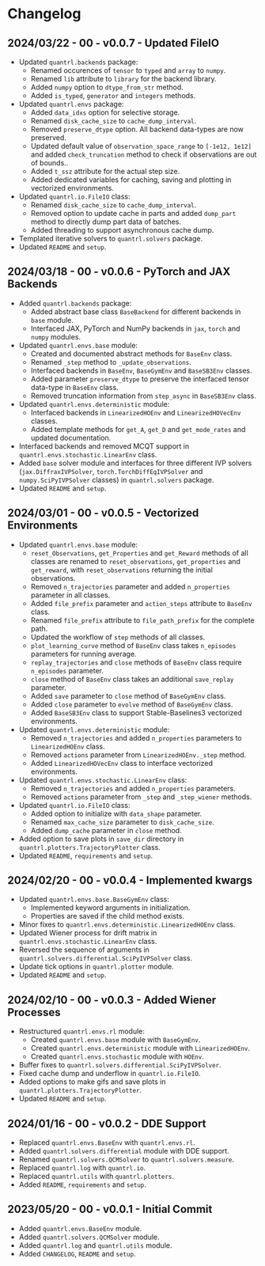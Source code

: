 # Changelog

## 2024/03/22 - 00 - v0.0.7 - Updated FileIO
* Updated `quantrl.backends` package:
    * Renamed occurences of ``tensor`` to ``typed`` and ``array`` to ``numpy``.
    * Renamed ``lib`` attribute to ``library`` for the backend library.
    * Added ``numpy`` option to ``dtype_from_str`` method.
    * Added ``is_typed``, ``generator`` and ``integers`` methods.
* Updated `quantrl.envs` package:
    * Added ``data_idxs`` option for selective storage.
    * Renamed ``disk_cache_size`` to ``cache_dump_interval``.
    * Removed ``preserve_dtype`` option. All backend data-types are now preserved.
    * Updated default value of ``observation_space_range`` to ``[-1e12, 1e12]`` and added ``check_truncation`` method to check if observations are out of bounds..
    * Added ``t_ssz`` attribute for the actual step size.
    * Added dedicated variables for caching, saving and plotting in vectorized environments.
* Updated `quantrl.io.FileIO` class:
    * Renamed ``disk_cache_size`` to ``cache_dump_interval``.
    * Removed option to update cache in parts and added ``dump_part`` method to directly dump part data of batches.
    * Added threading to support asynchronous cache dump.
* Templated iterative solvers to `quantrl.solvers` package.
* Updated `README` and `setup`.

## 2024/03/18 - 00 - v0.0.6 - PyTorch and JAX Backends
* Added `quantrl.backends` package:
    * Added abstract base class `BaseBackend` for different backends in `base` module.
    * Interfaced JAX, PyTorch and NumPy backends in `jax`, `torch` and `numpy` modules.
* Updated `quantrl.envs.base` module:
    * Created and documented abstract methods for `BaseEnv` class.
    * Renamed ``_step`` method to ``_update_observations``.
    * Interfaced backends in `BaseEnv`, `BaseGymEnv` and `BaseSB3Env` classes.
    * Added parameter ``preserve_dtype`` to preserve the interfaced tensor data-type in `BaseEnv` class.
    * Removed truncation information from ``step_async`` in `BaseSB3Env` class.
* Updated `quantrl.envs.deterministic` module:
    * Interfaced backends in `LinearizedHOEnv` and `LinearizedHOVecEnv` classes.
    * Added template methods for ``get_A``, ``get_D`` and ``get_mode_rates`` and updated documentation.
* Interfaced backends and removed MCQT support in `quantrl.envs.stochastic.LinearEnv` class.
* Added `base` solver module and interfaces for three different IVP solvers (`jax.DiffraxIVPSolver`, `torch.TorchDiffEqIVPSolver` and `numpy.SciPyIVPSolver` classes) in `quantrl.solvers` package.
* Updated `README` and `setup`.

## 2024/03/01 - 00 - v0.0.5 - Vectorized Environments
* Updated `quantrl.envs.base` module:
    * ``reset_Observations``, ``get_Properties`` and ``get_Reward`` methods of all classes are renamed to ``reset_observations``, ``get_properties`` and ``get_reward``, with ``reset_observations`` returning the initial observations.
    * Removed `n_trajectories` parameter and added `n_properties` parameter in all classes.
    * Added `file_prefix` parameter and `action_steps` attribute to `BaseEnv` class.
    * Renamed `file_prefix` attribute to `file_path_prefix` for the complete path.
    * Updated the workflow of `step` methods of all classes.
    * `plot_learning_curve` method of `BaseEnv` class takes `n_episodes` parameters for running average.
    * `replay_trajectories` and `close` methods of `BaseEnv` class require `n_episodes` parameter.
    * `close` method of `BaseEnv` class takes an additional `save_replay` parameter.
    * Added `save` parameter to `close` method of `BaseGymEnv` class.
    * Added `close` parameter to `evolve` method of `BaseGymEnv` class.
    * Added `BaseSB3Env` class to support Stable-Baselines3 vectorized environments.
* Updated `quantrl.envs.deterministic` module:
    * Removed `n_trajectories` and added `n_properties` parameters to `LinearizedHOEnv` class.
    * Removed `actions` parameter from `LinearizedHOEnv._step` method.
    * Added `LinearizedHOVecEnv` class to interface vectorized environments.
* Updated `quantrl.envs.stochastic.LinearEnv` class:
    * Removed `n_trajectories` and added `n_properties` parameters.
    * Removed `actions` parameter from `_step` and `_step_wiener` methods.
* Updated `quantrl.io.FileIO` class:
    * Added option to initialize with `data_shape` parameter.
    * Renamed `max_cache_size` parameter to `disk_cache_size`.
    * Added `dump_cache` parameter in `close` method.
* Added option to save plots in `save_dir` directory in `quantrl.plotters.TrajectoryPlotter` class.
* Updated `README`, `requirements` and `setup`.

## 2024/02/20 - 00 - v0.0.4 - Implemented kwargs
* Updated `quantrl.envs.base.BaseGymEnv` class:
    * Implemented keyword arguments in initialization.
    * Properties are saved if the child method exists.
* Minor fixes to `quantrl.envs.deterministic.LinearizedHOEnv` class.
* Updated Wiener process for drift matrix in `quantrl.envs.stochastic.LinearEnv` class.
* Reversed the sequence of arguments in `quantrl.solvers.differential.SciPyIVPSolver` class.
* Update tick options in `quantrl.plotter` module.
* Updated `README` and `setup`.


## 2024/02/10 - 00 - v0.0.3 - Added Wiener Processes
* Restructured `quantrl.envs.rl` module:
    * Created `quantrl.envs.base` module with `BaseGymEnv`.
    * Created `quantrl.envs.deterministic` module with `LinearizedHOEnv`.
    * Created `quantrl.envs.stochastic` module with `HOEnv`.
* Buffer fixes to `quantrl.solvers.differential.SciPyIVPSolver`.
* Fixed cache dump and underflow in `quantrl.io.FileIO`.
* Added options to make gifs and save plots in `quantrl.plotters.TrajectoryPlotter`.
* Updated `README` and `setup`.

## 2024/01/16 - 00 - v0.0.2 - DDE Support
* Replaced `quantrl.envs.BaseEnv` with `quantrl.envs.rl`.
* Added `quantrl.solvers.differential` module with DDE support.
* Renamed `quantrl.solvers.QCMSolver` to `quantrl.solvers.measure`.
* Replaced `quantrl.log` with `quantrl.io`.
* Replaced `quantrl.utils` with `quantrl.plotters`.
* Added `README`, `requirements` and `setup`.

## 2023/05/20 - 00 - v0.0.1 - Initial Commit
* Added `quantrl.envs.BaseEnv` module.
* Added `quantrl.solvers.QCMSolver` module.
* Added `quantrl.log` and `quantrl.utils` module.
* Added `CHANGELOG`, `README` and `setup`.